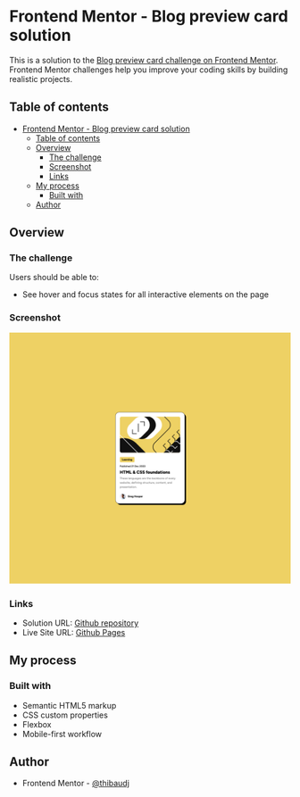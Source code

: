 # Frontend Mentor - Blog preview card solution

This is a solution to the [Blog preview card challenge on Frontend Mentor](https://www.frontendmentor.io/challenges/blog-preview-card-ckPaj01IcS). Frontend Mentor challenges help you improve your coding skills by building realistic projects.

## Table of contents

- [Frontend Mentor - Blog preview card solution](#frontend-mentor---blog-preview-card-solution)
  - [Table of contents](#table-of-contents)
  - [Overview](#overview)
    - [The challenge](#the-challenge)
    - [Screenshot](#screenshot)
    - [Links](#links)
  - [My process](#my-process)
    - [Built with](#built-with)
  - [Author](#author)

## Overview

### The challenge

Users should be able to:

- See hover and focus states for all interactive elements on the page

### Screenshot

![Screenshot of completed challenge](./design/blog-preview-card.png)

### Links

- Solution URL: [Github repository](https://github.com/thibaudj/frontendMentor/tree/blog-preview-card)
- Live Site URL: [Github Pages](https://thibaudj.github.io/frontendMentor/)

## My process

### Built with

- Semantic HTML5 markup
- CSS custom properties
- Flexbox
- Mobile-first workflow

## Author

- Frontend Mentor - [@thibaudj](https://www.frontendmentor.io/profile/thibaudj)
